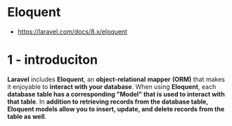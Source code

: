 # Eloquent

- https://laravel.com/docs/8.x/eloquent

# 1 - introduciton

**Laravel** includes **Eloquent**, an **object-relational** **mapper** **(ORM)** that makes it enjoyable to **interact with your database**. When using **Eloquent**, each **database** **table has a corresponding "Model" that is used to interact with that table**. In **addition to retrieving records from the database table, Eloquent models allow you to insert, update, and delete records from the table as well**.
